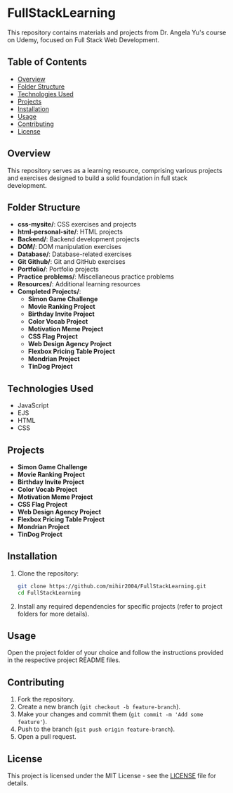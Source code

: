 # FullStackLearning

This repository contains materials and projects from Dr. Angela Yu's course on Udemy, focused on Full Stack Web Development.

## Table of Contents

- [Overview](#overview)
- [Folder Structure](#folder-structure)
- [Technologies Used](#technologies-used)
- [Projects](#projects)
- [Installation](#installation)
- [Usage](#usage)
- [Contributing](#contributing)
- [License](#license)

## Overview

This repository serves as a learning resource, comprising various projects and exercises designed to build a solid foundation in full stack development.

## Folder Structure

- **css-mysite/**: CSS exercises and projects
- **html-personal-site/**: HTML projects
- **Backend/**: Backend development projects
- **DOM/**: DOM manipulation exercises
- **Database/**: Database-related exercises
- **Git Github/**: Git and GitHub exercises
- **Portfolio/**: Portfolio projects
- **Practice problems/**: Miscellaneous practice problems
- **Resources/**: Additional learning resources
- **Completed Projects/**:
  - **Simon Game Challenge**
  - **Movie Ranking Project**
  - **Birthday Invite Project**
  - **Color Vocab Project**
  - **Motivation Meme Project**
  - **CSS Flag Project**
  - **Web Design Agency Project**
  - **Flexbox Pricing Table Project**
  - **Mondrian Project**
  - **TinDog Project**

## Technologies Used

- JavaScript
- EJS
- HTML
- CSS

## Projects

- **Simon Game Challenge**
- **Movie Ranking Project**
- **Birthday Invite Project**
- **Color Vocab Project**
- **Motivation Meme Project**
- **CSS Flag Project**
- **Web Design Agency Project**
- **Flexbox Pricing Table Project**
- **Mondrian Project**
- **TinDog Project**

## Installation

1. Clone the repository:
    ```sh
    git clone https://github.com/mihir2004/FullStackLearning.git
    cd FullStackLearning
    ```

2. Install any required dependencies for specific projects (refer to project folders for more details).

## Usage

Open the project folder of your choice and follow the instructions provided in the respective project README files.

## Contributing

1. Fork the repository.
2. Create a new branch (`git checkout -b feature-branch`).
3. Make your changes and commit them (`git commit -m 'Add some feature'`).
4. Push to the branch (`git push origin feature-branch`).
5. Open a pull request.

## License

This project is licensed under the MIT License - see the [LICENSE](LICENSE) file for details.
